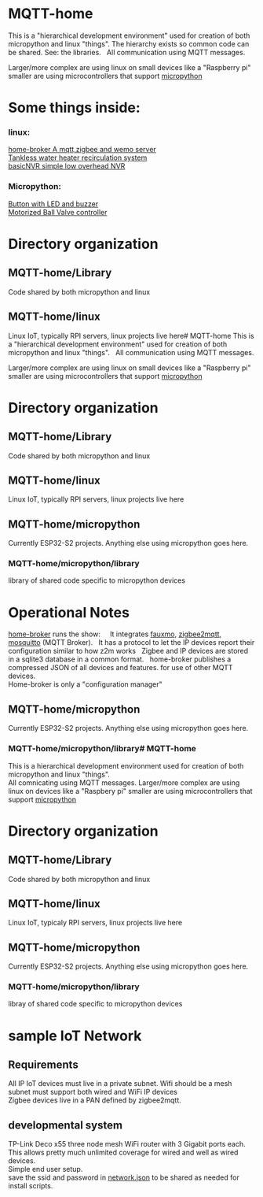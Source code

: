 # MQTT-home
This is a "hierarchical development environment" used for creation of both micropython and linux "things". The hierarchy exists so common code can be shared. See: the libraries.    
All communication using MQTT messages.

Larger/more complex are using linux on small devices like a "Raspberry pi"
smaller are using microcontrollers that support [micropython](https://micropython.org/)

# Some things inside:
### linux:         
[home-broker A mqtt,zigbee and wemo server](https://github.com/jdodgen/MQTT-home/tree/main/linux/home-broker)       
[Tankless water heater recirculation system](https://github.com/jdodgen/MQTT-home/tree/main/linux/hot-water-recirc)       
[basicNVR simple low overhead NVR](https://github.com/jdodgen/MQTT-home/tree/main/linux/basicNVR)       
### Micropython:          
[Button with LED and buzzer](https://github.com/jdodgen/MQTT-home/tree/main/micropython/LED-Piezo-Button)         
[Motorized Ball Valve controller](https://github.com/jdodgen/MQTT-home/tree/main/micropython/ball_valve_controller)          

# Directory organization
## MQTT-home/Library
Code shared by both micropython and linux
## MQTT-home/linux
Linux IoT, typically RPI servers, linux projects live here# MQTT-home
This is a "hierarchical development environment" used for creation of both micropython and linux "things".  
All communication using MQTT messages.

Larger/more complex are using linux on small devices like a "Raspberry pi"
smaller are using microcontrollers that support [micropython](https://micropython.org/)   

# Directory organization
## MQTT-home/Library
Code shared by both micropython and linux
## MQTT-home/linux
Linux IoT, typically RPI servers, linux projects live here
## MQTT-home/micropython
Currently ESP32-S2 projects. Anything else using micropython goes here.
### MQTT-home/micropython/library
library of shared code specific to micropython devices

# Operational Notes
[home-broker](https://github.com/jdodgen/MQTT-home/tree/main/linux/home-broker) runs the show:    
It integrates [fauxmo](https://github.com/n8henrie/fauxmo), [zigbee2mqtt](https://github.com/Koenkk/zigbee2mqtt), [mosquitto](https://github.com/eclipse/mosquitto) (MQTT Broker).  
It has a protocol to let the IP devices report their configuration similar to how z2m works  
Zigbee and IP devices are stored in a sqlite3 database in a common format.  
home-broker publishes a compressed JSON of all devices and features. for use of other MQTT devices.   
Home-broker is only a "configuration manager"



## MQTT-home/micropython
Currently ESP32-S2 projects. Anything else using micropython goes here.
### MQTT-home/micropython/library# MQTT-home
This is a hierarchical development environment used for creation of both micropython and linux "things".  
All comnicating using MQTT messages.
Larger/more complex are using linux on devices like a "Raspbery pi"
smaller are using microcontrollers that support [micropython](https://micropython.org/)

# Directory organization
## MQTT-home/Library
Code shared by both micropython and linux
## MQTT-home/linux
Linux IoT, typicaly RPI servers, linux projects live here
## MQTT-home/micropython
Currently ESP32-S2 projects. Anything else using micropython goes here.
### MQTT-home/micropython/library
libray of shared code specific to micropython devices

# sample IoT Network
## Requirements
All IP IoT devices must live in a private subnet. Wifi should be a mesh   
subnet must support both wired and WiFi IP devices  
Zigbee devices live in a PAN defined by zigbee2mqtt.    
## developmental system
TP-Link Deco x55 three node mesh WiFi router with 3 Gigabit ports each.  
This allows pretty much unlimited coverage for wired and well as wired devices.  
Simple end user setup.  
save the ssid and password in [network.json](https://github.com/jdodgen/MQTT-home/network.json)
to be shared as needed for install scripts.









